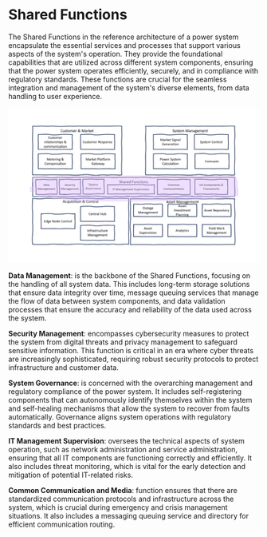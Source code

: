 # Shared Functions

The Shared Functions in the reference architecture of a power system encapsulate the essential services and processes that support various aspects of the system's operation. They provide the foundational capabilities that are utilized across different system components, ensuring that the power system operates efficiently, securely, and in compliance with regulatory standards. These functions are crucial for the seamless integration and management of the system's diverse elements, from data handling to user experience.

![Acquisition and Control](../img/power-system-reference-architecture-shared-functions.png)

**Data Management**: is the backbone of the Shared Functions, focusing on the handling of all system data. This includes long-term storage solutions that ensure data integrity over time, message queuing services that manage the flow of data between system components, and data validation processes that ensure the accuracy and reliability of the data used across the system.

**Security Management**: encompasses cybersecurity measures to protect the system from digital threats and privacy management to safeguard sensitive information. This function is critical in an era where cyber threats are increasingly sophisticated, requiring robust security protocols to protect infrastructure and customer data.

**System Governance**: is concerned with the overarching management and regulatory compliance of the power system. It includes self-registering components that can autonomously identify themselves within the system and self-healing mechanisms that allow the system to recover from faults automatically. Governance aligns system operations with regulatory standards and best practices.

**IT Management Supervision**: oversees the technical aspects of system operation, such as network administration and service administration, ensuring that all IT components are functioning correctly and efficiently. It also includes threat monitoring, which is vital for the early detection and mitigation of potential IT-related risks.

**Common Communication and Media**: function ensures that there are standardized communication protocols and infrastructure across the system, which is crucial during emergency and crisis management situations. It also includes a messaging queuing service and directory for efficient communication routing.       
           